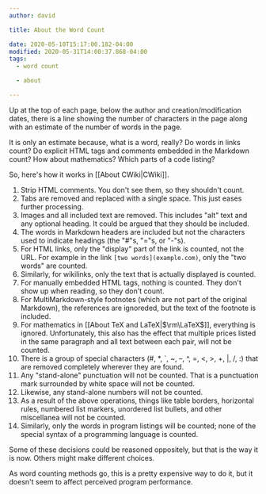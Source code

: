 ```yaml
---
author: david

title: About the Word Count

date: 2020-05-10T15:17:00.182-04:00
modified: 2020-05-31T14:00:37.868-04:00
tags:
  - word count

  - about

---
```


Up at the top of each page, below the author and creation/modification dates, there is a line showing the number of characters in the page along with an estimate of the number of words in the page.

It is only an estimate because, what is a word, really? Do words in links count? Do explicit HTML tags and comments embedded in the Markdown count? How about mathematics? Which parts of a code listing?

So, here's how it works in [[About CWiki|CWiki]].

1. Strip HTML comments. You don't see them, so they shouldn't count.
2. Tabs are removed and replaced with a single space. This just eases further processing.
3. Images and all included text are removed. This includes "alt" text and any optional heading. It could be argued that they should be included.
4. The words in Markdown headers are included but not the characters used to indicate headings (the "#"s, "="s, or "-"s).
5. For HTML links, only the "display" part of the link is counted, not the URL. For example in the link `[two words](example.com)`, only the "two words" are counted.
6. Similarly, for wikilinks, only the text that is actually displayed is counted.
7. For manually embedded HTML tags, nothing is counted. They don't show up when reading, so they don't count.
8. For MultiMarkdown-style footnotes (which are not part of the original Markdown), the references are ignoreded, but the text of the footnote is included.
9. For mathematics in [[About TeX and LaTeX|$\rm\LaTeX$]], everything is ignored. Unfortunately, this also has the effect that multiple prices listed in the same paragraph and all text between each pair, will not be counted.
10. There is a group of special characters (#, *, `, ~, –, ^, =, <, >, +, |, /, :) that are removed completely wherever they are found.
11. Any "stand-alone" punctuation will not be counted. That is a punctuation mark surrounded by white space will not be counted.
12. Likewise, any stand-alone numbers will not be counted.
13. As a result of the above operations, things like table borders, horizontal rules, numbered list markers, unordered list bullets, and other miscellanea will not be counted.
14. Similarly, only the words in program listings will be counted; none of the special syntax of a programming language is counted.

Some of these decisions could be reasoned oppositely, but that is the way it is now. Others might make different choices.

As word counting methods go, this is a pretty expensive way to do it, but it doesn't seem to affect perceived program performance.